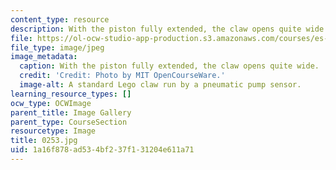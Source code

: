 ```yaml
---
content_type: resource
description: With the piston fully extended, the claw opens quite wide.
file: https://ol-ocw-studio-app-production.s3.amazonaws.com/courses/es-293-lego-robotics-spring-2007/1a16f878ad534bf237f131204e611a71_0252.jpg
file_type: image/jpeg
image_metadata:
  caption: With the piston fully extended, the claw opens quite wide.
  credit: 'Credit: Photo by MIT OpenCourseWare.'
  image-alt: A standard Lego claw run by a pneumatic pump sensor.
learning_resource_types: []
ocw_type: OCWImage
parent_title: Image Gallery
parent_type: CourseSection
resourcetype: Image
title: 0253.jpg
uid: 1a16f878-ad53-4bf2-37f1-31204e611a71
---
```

